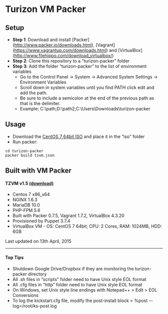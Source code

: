 Turizon VM Packer
=================

## Setup

* **Step 1**: Download and install [Packer] (http://www.packer.io/downloads.html), [Vagrant] (https://www.vagrantup.com/downloads.html)  and [VirtualBox] (http://www.filehippo.com/download_virtualbox/)
* **Step 2**: Clone this repository to a “turizon-packer” folder
* **Step 3**: Add the folder “turizon-packer” to the list of environment variables 
  * Go to the Control Panel -> System -> Advanced System Settings -> Environment Variables 
  * Scroll down in system variables until you find PATH click edit and add the path. 
  * Be sure to include a semicolon at the end of the previous path as that is the delimiter. 
  * Example:  C:\path;D:\path2;C:\Users\Downloads\turizon-packer


## Usage

* Download the [CentOS 7 64bit ISO](http://isoredirect.centos.org/centos/7/isos/x86_64/) and place it in the “iso” folder
* Run packer:
```
cd turizon-packer
packer build tzvm.json
```

## Built with VM Packer

#### TZVM v1.5 [(download)](https://www.dropbox.com/s/25d8k8f7rl73b75/tzvm.box)
* Centos 7 x86_x64
* NGINX 1.6.3
* MariaDB 10.0
* PHP-FPM 5.6 
* Built with Packer 0.7.5, Vagrant 1.7.2, VirtualBox 4.3.20
* Provisioned by Puppet 3.7.4
* VirtualBox VM - OS: CentOS 7 64bit, CPU: 2 Cores, RAM: 1024MB, HDD: 6GB

Last updated on 13th April, 2015

***


#### Top Tips
* Shutdown Google Drive/Dropbox if they are monitoring the turizon-packer directory
* All .sh files in “scripts” folder need to have Unix style EOL format
* All .cfg files in “http” folder need to have Unix style EOL format
* On Windows, set Unix style line endings with Notepad++  > Edit > EOL Conversions
* To log the kickstart.cfg file, modify the post-install block > %post --log=/root/ks-post.log

